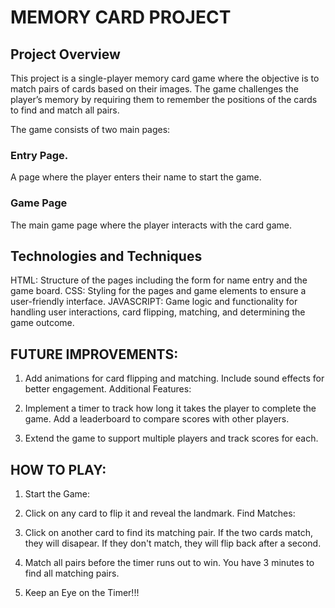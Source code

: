 # MEMORY CARD PROJECT
## Project Overview
This project is a single-player memory card game where the objective is to match pairs of cards based on their images. The game challenges the player’s memory by requiring them to remember the positions of the cards to find and match all pairs.

The game consists of two main pages:

### Entry Page.
A page where the player enters their name to start the game.
### Game Page
The main game page where the player interacts with the card game.

## Technologies and Techniques

HTML: Structure of the pages including the form for name entry and the game board.
CSS: Styling for the pages and game elements to ensure a user-friendly interface.
JAVASCRIPT: Game logic and functionality for handling user interactions, card flipping, matching, and determining the game outcome.


## FUTURE IMPROVEMENTS:

1. Add animations for card flipping and matching.
Include sound effects for better engagement.
Additional Features:

2. Implement a timer to track how long it takes the player to complete the game.
Add a leaderboard to compare scores with other players.

3. Extend the game to support multiple players and track scores for each.
   
## HOW TO PLAY:

1. Start the Game:

2. Click on any card to flip it and reveal the landmark.
Find Matches:

3. Click on another card to find its matching pair.
If the two cards match, they will disapear.
If they don't match, they will flip back after a second.

4. Match all pairs before the timer runs out to win.
You have 3 minutes to find all matching pairs.
5. Keep an Eye on the Timer!!!
